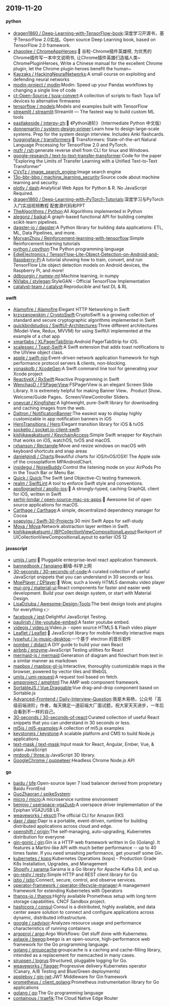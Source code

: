 ## 2019-11-20

#### python
* [dragen1860 / Deep-Learning-with-TensorFlow-book](https://github.com/dragen1860/Deep-Learning-with-TensorFlow-book):深度学习开源书，基于TensorFlow 2.0实战。Open source Deep Learning book, based on TensorFlow 2.0 framework.
* [zhaoolee / ChromeAppHeroes](https://github.com/zhaoolee/ChromeAppHeroes):🌈
谷粒-Chrome插件英雄榜, 为优秀的Chrome插件写一本中文说明书, 让Chrome插件英雄们造福人类~ ChromePluginHeroes, Write a Chinese manual for the excellent Chrome plugin, let the Chrome plugin heroes benefit the human~
* [Kayzaks / HackingNeuralNetworks](https://github.com/Kayzaks/HackingNeuralNetworks):A small course on exploiting and defending neural networks
* [modin-project / modin](https://github.com/modin-project/modin):Modin: Speed up your Pandas workflows by changing a single line of code
* [ct-Open-Source / tuya-convert](https://github.com/ct-Open-Source/tuya-convert):A collection of scripts to flash Tuya IoT devices to alternative firmwares
* [tensorflow / models](https://github.com/tensorflow/models):Models and examples built with TensorFlow
* [streamlit / streamlit](https://github.com/streamlit/streamlit):Streamlit — The fastest way to build custom ML tools
* [eastlakeside / interpy-zh](https://github.com/eastlakeside/interpy-zh):📘
《Python进阶》（Intermediate Python 中文版）
* [donnemartin / system-design-primer](https://github.com/donnemartin/system-design-primer):Learn how to design large-scale systems. Prep for the system design interview. Includes Anki flashcards.
* [huggingface / transformers](https://github.com/huggingface/transformers):🤗
Transformers: State-of-the-art Natural Language Processing for TensorFlow 2.0 and PyTorch.
* [mzfr / rsh](https://github.com/mzfr/rsh):generate reverse shell from CLI for linux and Windows.
* [google-research / text-to-text-transfer-transformer](https://github.com/google-research/text-to-text-transfer-transformer):Code for the paper "Exploring the Limits of Transfer Learning with a Unified Text-to-Text Transformer"
* [CVxTz / image_search_engine](https://github.com/CVxTz/image_search_engine):Image search engine
* [13o-bbr-bbq / machine_learning_security](https://github.com/13o-bbr-bbq/machine_learning_security):Source code about machine learning and security.
* [plotly / dash](https://github.com/plotly/dash):Analytical Web Apps for Python & R. No JavaScript Required.
* [dragen1860 / Deep-Learning-with-PyTorch-Tutorials](https://github.com/dragen1860/Deep-Learning-with-PyTorch-Tutorials):深度学习与PyTorch入门实战视频教程 配套源代码和PPT
* [TheAlgorithms / Python](https://github.com/TheAlgorithms/Python):All Algorithms implemented in Python
* [alegonz / baikal](https://github.com/alegonz/baikal):A graph-based functional API for building complex scikit-learn pipelines.
* [dagster-io / dagster](https://github.com/dagster-io/dagster):A Python library for building data applications: ETL, ML, Data Pipelines, and more.
* [MorvanZhou / Reinforcement-learning-with-tensorflow](https://github.com/MorvanZhou/Reinforcement-learning-with-tensorflow):Simple Reinforcement learning tutorials
* [python / cpython](https://github.com/python/cpython):The Python programming language
* [EdjeElectronics / TensorFlow-Lite-Object-Detection-on-Android-and-Raspberry-Pi](https://github.com/EdjeElectronics/TensorFlow-Lite-Object-Detection-on-Android-and-Raspberry-Pi):A tutorial showing how to train, convert, and run TensorFlow Lite object detection models on Android devices, the Raspberry Pi, and more!
* [ddbourgin / numpy-ml](https://github.com/ddbourgin/numpy-ml):Machine learning, in numpy
* [NVlabs / stylegan](https://github.com/NVlabs/stylegan):StyleGAN - Official TensorFlow Implementation
* [catalyst-team / catalyst](https://github.com/catalyst-team/catalyst):Reproducible and fast DL & RL

#### swift
* [Alamofire / Alamofire](https://github.com/Alamofire/Alamofire):Elegant HTTP Networking in Swift
* [krzyzanowskim / CryptoSwift](https://github.com/krzyzanowskim/CryptoSwift):CryptoSwift is a growing collection of standard and secure cryptographic algorithms implemented in Swift
* [quickbirdstudios / SwiftUI-Architectures](https://github.com/quickbirdstudios/SwiftUI-Architectures):Three different architectures (Model-View, Redux, MVVM) for using SwiftUI implemented at the example of a chat app
* [xmartlabs / XLPagerTabStrip](https://github.com/xmartlabs/XLPagerTabStrip):Android PagerTabStrip for iOS.
* [scalessec / Toast-Swift](https://github.com/scalessec/Toast-Swift):A Swift extension that adds toast notifications to the UIView object class.
* [apple / swift-nio](https://github.com/apple/swift-nio):Event-driven network application framework for high performance protocol servers & clients, non-blocking.
* [yonaskolb / XcodeGen](https://github.com/yonaskolb/XcodeGen):A Swift command line tool for generating your Xcode project
* [ReactiveX / RxSwift](https://github.com/ReactiveX/RxSwift):Reactive Programming in Swift
* [WenchaoD / FSPagerView](https://github.com/WenchaoD/FSPagerView):FSPagerView is an elegant Screen Slide Library. It is extremely helpful for making Banner View、Product Show、Welcome/Guide Pages、Screen/ViewController Sliders.
* [onevcat / Kingfisher](https://github.com/onevcat/Kingfisher):A lightweight, pure-Swift library for downloading and caching images from the web.
* [Daltron / NotificationBanner](https://github.com/Daltron/NotificationBanner):The easiest way to display highly customizable in app notification banners in iOS
* [HeroTransitions / Hero](https://github.com/HeroTransitions/Hero):Elegant transition library for iOS & tvOS
* [socketio / socket.io-client-swift](https://github.com/socketio/socket.io-client-swift):
* [kishikawakatsumi / KeychainAccess](https://github.com/kishikawakatsumi/KeychainAccess):Simple Swift wrapper for Keychain that works on iOS, watchOS, tvOS and macOS.
* [rxhanson / Rectangle](https://github.com/rxhanson/Rectangle):Move and resize windows on macOS with keyboard shortcuts and snap areas
* [danielgindi / Charts](https://github.com/danielgindi/Charts):Beautiful charts for iOS/tvOS/OSX! The Apple side of the crossplatform MPAndroidChart.
* [insidegui / NoiseBuddy](https://github.com/insidegui/NoiseBuddy):Control the listening mode on your AirPods Pro in the Touch Bar or Menu Bar.
* [Quick / Quick](https://github.com/Quick/Quick):The Swift (and Objective-C) testing framework.
* [realm / SwiftLint](https://github.com/realm/SwiftLint):A tool to enforce Swift style and conventions.
* [apollographql / apollo-ios](https://github.com/apollographql/apollo-ios):📱
A strongly-typed, caching GraphQL client for iOS, written in Swift
* [serhii-londar / open-source-mac-os-apps](https://github.com/serhii-londar/open-source-mac-os-apps):🚀
Awesome list of open source applications for macOS.
* [Carthage / Carthage](https://github.com/Carthage/Carthage):A simple, decentralized dependency manager for Cocoa
* [soapyigu / Swift-30-Projects](https://github.com/soapyigu/Swift-30-Projects):30 mini Swift Apps for self-study
* [Moya / Moya](https://github.com/Moya/Moya):Network abstraction layer written in Swift.
* [kishikawakatsumi / IBPCollectionViewCompositionalLayout](https://github.com/kishikawakatsumi/IBPCollectionViewCompositionalLayout):Backport of UICollectionViewCompositionalLayout to earlier iOS 12

#### javascript
* [umijs / umi](https://github.com/umijs/umi):🌋
Pluggable enterprise-level react application framework.
* [bannedbook / fanqiang](https://github.com/bannedbook/fanqiang):翻墙-科学上网
* [30-seconds / 30-seconds-of-code](https://github.com/30-seconds/30-seconds-of-code):A curated collection of useful JavaScript snippets that you can understand in 30 seconds or less.
* [MoePlayer / DPlayer](https://github.com/MoePlayer/DPlayer):🍭
Wow, such a lovely HTML5 danmaku video player
* [mui-org / material-ui](https://github.com/mui-org/material-ui):React components for faster and easier web development. Build your own design system, or start with Material Design.
* [LisaDziuba / Awesome-Design-Tools](https://github.com/LisaDziuba/Awesome-Design-Tools):The best design tools and plugins for everything
👉
* [facebook / jest](https://github.com/facebook/jest):Delightful JavaScript Testing.
* [paulirish / lite-youtube-embed](https://github.com/paulirish/lite-youtube-embed):A faster youtube embed.
* [videojs / video.js](https://github.com/videojs/video.js):Video.js - open source HTML5 & Flash video player
* [Leaflet / Leaflet](https://github.com/Leaflet/Leaflet):🍃
JavaScript library for mobile-friendly interactive maps
* [lyswhut / lx-music-desktop](https://github.com/lyswhut/lx-music-desktop):一个基于 electron 的音乐软件
* [pomber / didact](https://github.com/pomber/didact):A DIY guide to build your own React
* [airbnb / enzyme](https://github.com/airbnb/enzyme):JavaScript Testing utilities for React
* [mermaid-js / mermaid](https://github.com/mermaid-js/mermaid):Generation of diagram and flowchart from text in a similar manner as markdown
* [mapbox / mapbox-gl-js](https://github.com/mapbox/mapbox-gl-js):Interactive, thoroughly customizable maps in the browser, powered by vector tiles and WebGL
* [umijs / umi-request](https://github.com/umijs/umi-request):A request tool based on fetch.
* [ampproject / amphtml](https://github.com/ampproject/amphtml):The AMP web component framework.
* [SortableJS / Vue.Draggable](https://github.com/SortableJS/Vue.Draggable):Vue drag-and-drop component based on Sortable.js
* [Advanced-Frontend / Daily-Interview-Question](https://github.com/Advanced-Frontend/Daily-Interview-Question):我是木易杨，公众号「高级前端进阶」作者，每天搞定一道前端大厂面试题，祝大家天天进步，一年后会看到不一样的自己。
* [30-seconds / 30-seconds-of-react](https://github.com/30-seconds/30-seconds-of-react):Curated collection of useful React snippets that you can understand in 30 seconds or less.
* [ml5js / ml5-examples](https://github.com/ml5js/ml5-examples):A collection of ml5.js examples
* [keystonejs / keystone](https://github.com/keystonejs/keystone):A scalable platform and CMS to build Node.js applications
* [text-mask / text-mask](https://github.com/text-mask/text-mask):Input mask for React, Angular, Ember, Vue, & plain JavaScript
* [mrdoob / three.js](https://github.com/mrdoob/three.js):JavaScript 3D library.
* [GoogleChrome / puppeteer](https://github.com/GoogleChrome/puppeteer):Headless Chrome Node.js API

#### go
* [baidu / bfe](https://github.com/baidu/bfe):Open-source layer 7 load balancer derived from proprietary Baidu FrontEnd
* [GuoZhaoran / spikeSystem](https://github.com/GuoZhaoran/spikeSystem):
* [micro / micro](https://github.com/micro/micro):A microservice runtime environment
* [benjojo / userspace-vga2usb](https://github.com/benjojo/userspace-vga2usb):A userspace driver implementation of the Epiphan VGA2USB LR
* [weaveworks / eksctl](https://github.com/weaveworks/eksctl):The official CLI for Amazon EKS
* [dapr / dapr](https://github.com/dapr/dapr):Dapr is a portable, event-driven, runtime for building distributed applications across cloud and edge.
* [openshift / origin](https://github.com/openshift/origin):The self-managing, auto-upgrading, Kubernetes distribution for everyone
* [gin-gonic / gin](https://github.com/gin-gonic/gin):Gin is a HTTP web framework written in Go (Golang). It features a Martini-like API with much better performance -- up to 40 times faster. If you need smashing performance, get yourself some Gin.
* [kubernetes / kops](https://github.com/kubernetes/kops):Kubernetes Operations (kops) - Production Grade K8s Installation, Upgrades, and Management
* [Shopify / sarama](https://github.com/Shopify/sarama):Sarama is a Go library for Apache Kafka 0.8, and up.
* [go-resty / resty](https://github.com/go-resty/resty):Simple HTTP and REST client library for Go
* [istio / istio](https://github.com/istio/istio):Connect, secure, control, and observe services.
* [operator-framework / operator-lifecycle-manager](https://github.com/operator-framework/operator-lifecycle-manager):A management framework for extending Kubernetes with Operators
* [thanos-io / thanos](https://github.com/thanos-io/thanos):Highly available Prometheus setup with long term storage capabilities. CNCF Sandbox project.
* [hashicorp / consul](https://github.com/hashicorp/consul):Consul is a distributed, highly available, and data center aware solution to connect and configure applications across dynamic, distributed infrastructure.
* [google / cadvisor](https://github.com/google/cadvisor):Analyzes resource usage and performance characteristics of running containers.
* [argoproj / argo](https://github.com/argoproj/argo):Argo Workflows: Get stuff done with Kubernetes.
* [astaxie / beego](https://github.com/astaxie/beego):beego is an open-source, high-performance web framework for the Go programming language.
* [golang / groupcache](https://github.com/golang/groupcache):groupcache is a caching and cache-filling library, intended as a replacement for memcached in many cases.
* [sirupsen / logrus](https://github.com/sirupsen/logrus):Structured, pluggable logging for Go.
* [weaveworks / flagger](https://github.com/weaveworks/flagger):Progressive delivery Kubernetes operator (Canary, A/B Testing and Blue/Green deployments)
* [appleboy / gin-jwt](https://github.com/appleboy/gin-jwt):JWT Middleware for Gin framework
* [prometheus / client_golang](https://github.com/prometheus/client_golang):Prometheus instrumentation library for Go applications
* [golang / go](https://github.com/golang/go):The Go programming language
* [containous / traefik](https://github.com/containous/traefik):The Cloud Native Edge Router
